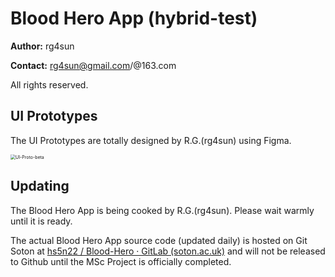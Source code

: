 # Blood Hero App (hybrid-test)

**Author:** rg4sun

**Contact:** rg4sun@gmail.com/@163.com

All rights reserved.



## UI Prototypes

The UI Prototypes are totally designed by R.G.(rg4sun) using Figma. 

<img src="./.md-imgs/README.assets/UI-Proto-beta.png" alt="UI-Proto-beta" style="zoom:50%;" />



## Updating

The Blood Hero App is being cooked by R.G.(rg4sun). Please wait warmly until it is ready.

The actual Blood Hero App source code (updated daily) is hosted on Git Soton at [hs5n22 / Blood-Hero · GitLab (soton.ac.uk)](https://git.soton.ac.uk/hs5n22/blood-hero) and will not be released to Github until the MSc Project is officially completed.

